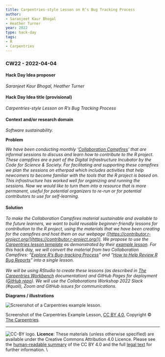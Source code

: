 ```yaml
---
title: Carpentries-style Lesson on R’s Bug Tracking Process
author:
- Saranjeet Kaur Bhogal
- Heather Turner
year: 2022
type: hack-day
tags:
- R
- Carpentries
---
```


### CW22 - 2022-04-04


#### **Hack Day Idea proposer**

_Saranjeet Kaur Bhogal, Heather Turner_


#### **Hack Day Idea title (provisional)**

_Carpentries-style Lesson on R’s Bug Tracking Process_


#### **Context and/or research domain**

_Software sustainability._

**Problem**

_We have been conducting monthly ‘[Collaboration Campfires](https://contributor.r-project.org/events/collaboration-campfires)’ that are informal sessions to discuss and learn how to contribute to the R project. These campfires are a part of the Digital Infrastructure Incubator by the Code for Science & Society. For facilitating and supporting these campfires we plan the sessions on etherpad which includes activities that help newcomers to become familiar with the tools that the R project is based on. This infrastructure has worked well for organizing and running the sessions. Now we would like to turn them into a resource that is more permanent, useful for potential organizers to re-run or for potential contributors to use for self-learning._


#### **Solution**

_To make the Collaboration Campfires material sustainable and available to the future learners, we want to build reusable beginner-friendly lessons for contribution to the R project, using the materials that we have been creating for the campfires and host them on our webpage ([https://contributor.r-project.org/](https://contributor.r-project.org/)). We propose to use the [Carpentries lesson template](https://github.com/carpentries/styles/) as demonstrated by their [example lesson](https://github.com/carpentries/lesson-example). For this hack day, we will convert the material from two Collaboration Campfires: “[Explore R’s Bug-tracking Process](https://developer.r-project.org/etherpad/p/collaboration_campfire_february)” and “[How to Help Review R Bug Reports](https://docs.google.com/document/d/1rAerV1_Kw_lX_M4XwqEdIxvakYfREarBsfLmoK0vUEk/edit)” into a single lesson. \
 \
We will be using RStudio to create these lessons (as described in [The Carpentries Workbench](https://carpentries.github.io/sandpaper/) documentation) and GitHub Pages for deployment ([GitHub repo](https://github.com/r-devel/r-bug-tracking-lesson)). We will use the Collaborations Workshop 2022 Slack (#quail), Zoom and GitHub issues for communications._

**Diagrams / illustrations**


![Screenshot of a Carpentries example lesson.](../images/cw22-carp-lesson-title.png)


Screenshot of the Carpentries Example Lesson, [CC BY 4.0](https://creativecommons.org/licenses/by/4.0/), Copyright © [The Carpentries](https://carpentries.org/).

---
![CC-BY logo.](../images/cc-by.png)
 **Licence**: These materials (unless otherwise specified) are available under the Creative Commons Attribution 4.0 Licence. Please see the [human-readable summary](https://www.google.com/url?q=https://creativecommons.org/licenses/by/4.0/&sa=D&source=editors&ust=1647286701848565&usg=AOvVaw2qzzsFEYcLbj2RBgWTnqok) of the CC BY 4.0 and the full [legal text](https://www.google.com/url?q=https://creativecommons.org/licenses/by/4.0/legalcode&sa=D&source=editors&ust=1647286701848885&usg=AOvVaw2j7FJHe5VtmTv8oneo9jHX) for further information. \


